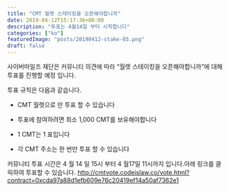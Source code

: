 ```yaml
---
title: "CMT 월렛 스테이킹을 오픈해야합니까"
date: 2019-04-12T15:17:36+08:00
description: "투표는 4월14일 부터 시작합니다"
categories: ["ko"]
featuredImage: "posts/20190412-stake-03.png"
draft: false
---
```


사이버마일즈 재단은 커뮤니티 의견에 따라 “월렛 스테이킹을 오픈해야합니까”에 대해 투표를 진행할 예정 입니다.

투표 규칙은 다음과 같습니다.

* CMT 월렛으로 만 투표 할 수 있습니다

* 투표에 참여하려면 최소 1,000 CMT를 보유해야합니다

* 1 CMT는 1 표입니다

* 각 CMT 주소는 한 번만 투표 할 수 있습니다


커뮤니티 투표 시간은 4 월 14 일 15시 부터  4 월17일 11시까지 입니다.아래 링크를 클릭하여 투표할 수 있습니다.
<http://cmtvote.codeislaw.co/vote.html?contract=0xcda97a88d1efb609e76c20419ef14a50af7362e1>
